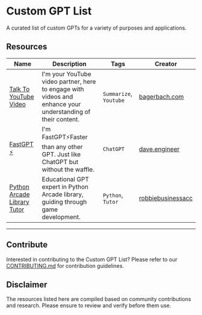 # Custom GPT List

A curated list of custom GPTs for a variety of purposes and applications.

## Resources

| Name | Description | Tags | Creator |
| ---- | ----------- | ---- | ------- |
| [Talk To YouTube Video](https://chat.openai.com/g/g-ynY1wMTRY-talk-to-youtube-video) | I'm your YouTube video partner, here to engage with videos and enhance your understanding of their content. | `Summarize`, `Youtube`| [bagerbach.com](https://bagerbach.com) |
| [FastGPT ⚡](https://chat.openai.com/g/g-VnlKc5BQK-fastgpt) | I'm FastGPT⚡Faster than any other GPT. Just like ChatGPT but without the waffle. | `ChatGPT`| [dave.engineer](https://dave.engineer) |
| [Python Arcade Library Tutor](https://chat.openai.com/g/g-INDKlxDEO-python-arcade-library-tutor) | Educational GPT expert in Python Arcade library, guiding through game development. |`Python`, `Tutor`| [robbiebusinessacc](https://github.com/robbiebusinessacc) |
---


## Contribute

Interested in contributing to the Custom GPT List? Please refer to our [CONTRIBUTING.md](https://github.com/ResourceChest/.github/blob/main/CONTRIBUTING.md) for contribution guidelines.

## Disclaimer

The resources listed here are compiled based on community contributions and research. Please ensure to review and verify before them use.
